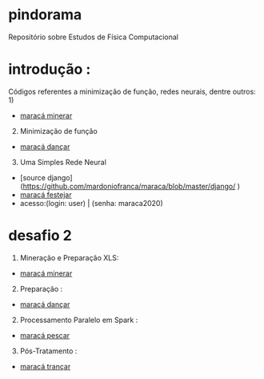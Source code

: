 # pindorama
Repositório sobre Estudos de Física Computacional

# introdução : 
Códigos referentes a minimização de função, redes neurais, dentre outros:
1) 
  - [maracá minerar ](https://github.com/mardoniofranca/pindorama/blob/main/1-intro/1-1-intro_evolucao_simples_sistemas_dinamicos.ipynb)

  

2) Minimização de função
  - [maracá dançar ](https://github.com/mardoniofranca/maraca/blob/master/prepare/compras_itens.ipynb)

3) Uma Simples Rede Neural 
  - [source django]  (https://github.com/mardoniofranca/maraca/blob/master/django/ )
  - [maracá festejar ](https://maraca.herokuapp.com/)  
  - acesso:(login: user) |  (senha: maraca2020)


# desafio 2

1) Mineração e Preparação XLS:
  - [maracá minerar ](https://github.com/mardoniofranca/maraca/blob/master/miner/miner_xls.ipynb)

2) Preparação :
  - [maracá dançar ](https://github.com/mardoniofranca/maraca/blob/master/prepare/text.ipynb)

2) Processamento Paralelo em Spark :
  - [maracá pescar ](https://github.com/mardoniofranca/maraca/blob/master/spark/main.py)

3) Pós-Tratamento :
  - [maracá trançar ](https://github.com/mardoniofranca/maraca/blob/master/treat/text.ipynb)
